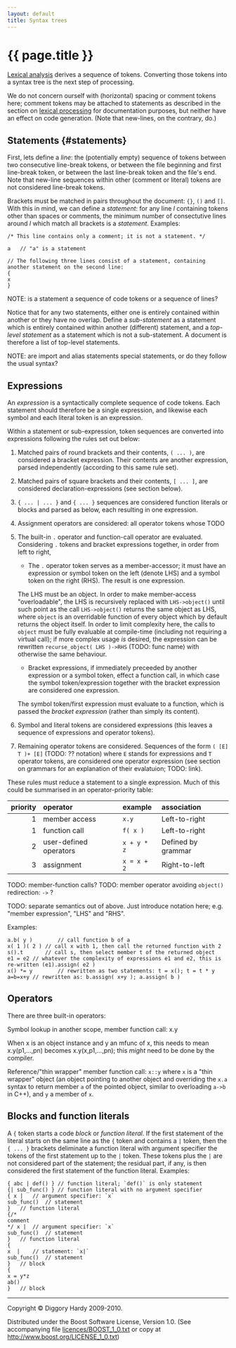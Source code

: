 ```yaml
---
layout: default
title: Syntax trees
---
```

{{ page.title }}
================

[Lexical analysis](lexical.html) derives a sequence of tokens. Converting those tokens into a syntax
tree is the next step of processing.

We do not concern ourself with (horizontal) spacing or comment tokens here; comment tokens may be
attached to statements as described in the section on [lexical processing](lexical.html) for
documentation purposes, but neither have an effect on code generation. (Note that new-lines, on the
contrary, do.)

Statements {#statements}
---------------

First, lets define a *line*: the (potentially empty) sequence of tokens between two consecutive
line-break tokens, or between the file beginning and first line-break token, or between the last
line-break token and the file's end. Note that new-line sequences within other (comment or literal)
tokens are not considered line-break tokens.

Brackets must be matched in pairs throughout the document: `{}`, `()` and `[]`. With this in mind,
we can define a *statement*: for any line *l* containing tokens other than spaces or comments, the
minimum number of consectutive lines around *l* which match all brackets is a *statement*. Examples:

    /* This line contains only a comment; it is not a statement. */
    
    a	// "a" is a statement
    
    // The following three lines consist of a statement, containing another statement on the second line:
    {
	x
    }

NOTE: is a statement a sequence of code tokens or a sequence of lines?

Notice that for any two statements, either one is entirely contained within another or they have no
overlap. Define a *sub-statement* as a statement which is entirely contained within another
(different) statement, and a *top-level statement* as a statement which is not a sub-statement. A
document is therefore a list of top-level statements.

NOTE: are import and alias statements special statements, or do they follow the usual syntax?

Expressions
----------

An *expression* is a syntactically complete sequence of code tokens. Each statement should therefore
be a single expression, and likewise each symbol and each literal token is an expression.

Within a statement or sub-expression, token sequences are converted into expressions following the
rules set out below:

1.  Matched pairs of round brackets and their contents, `( ... )`, are considered a bracket expression.
    Their contents are another expression, parsed independently (according to this same rule set).
2.  Matched pairs of square brackets and their contents, `[ ... ]`, are considered
    declaration-expressions (see section below).
3.  `{ ... | ... }` and `{ ... }` sequences are considered function literals or blocks and parsed
    as below, each resulting in one expression.
4.  Assignment operators are considered: all operator tokens whose TODO
5.  The built-in `.` operator and function-call operator are evaluated. Considering `.` tokens and
    bracket expressions together, in order from left to right,
    
    *   The `.` operator token serves as a member-accessor; it must have an expression or symbol
	token on the left (denote LHS) and a symbol token on the right (RHS). The result is one
	expression.
	
	The LHS must be an object. In order to make member-access "overloadable", the LHS is
	recursively replaced with `LHS->object()` until such point as the call `LHS->object()` returns
	the same object as LHS, where `object` is an overridable function of every object which by
	default returns the object itself. In order to limit complexity here, the calls to `object`
	must be fully evaluable at compile-time (including not requiring a virtual call); if more
	complex usage *is* desired, the expression can be rewritten `recurse_object( LHS )->RHS`
	(TODO: func name) with otherwise the same behaviour.
    *   Bracket expressions, if immediately preceeded by another expression or a symbol token,
	effect a function call, in which case the symbol token/expression together with the bracket
	expression are considered one expression.
	
	The symbol token/first expression must evaluate to a function, which is passed the *bracket
	expression* (rather than simply its content).
6.  Symbol and literal tokens are considered expressions (this leaves a sequence of expressions
    and operator tokens).
7.  Remaining operator tokens are considered. Sequences of the form `( [E] T )+ [E]` (TODO: ??
    notation) where `E` stands for expressions and `T` operator tokens, are considered one operator
    expression (see section on grammars for an explanation of their evalatuion; TODO: link).

These rules must reduce a statement to a single expression. Much of this could be summarised in an
operator-priority table:

| priority | operator | example | association |
|-------------:|:--------------|:--------------|:------------------|
| 1 | member access | `x.y` | Left-to-right |
| 1 | function call | `f( x )` | Left-to-right |
| 2 | user-defined operators | `x + y * z` | Defined by grammar |
| 3 | assignment | `x = x + 2` | Right-to-left |

TODO: member-function calls?
TODO: member operator avoiding `object()` redirection: `->` ?

TODO: separate semantics out of above. Just introduce notation here; e.g. "member expression",
"LHS" and "RHS".

Examples:

    a.b( y )		// call function b of a
    x( 1 )( 2 )	// call x with 1, then call the returned function with 2
    s().t		// call s, then select member t of the returned object
    e1 = e2	// whatever the complexity of expressions e1 and e2, this is re-written (e1).assign( e2 )
    x() *= y		// rewritten as two statements: t = x(); t = t * y
    a=b=x+y	// rewritten as: b.assign( x+y ); a.assign( b )


Operators
------

There are three built-in operators:

Symbol lookup in another scope, member function call: x.y

When x is an object instance and y an mfunc of x, this needs to mean x.y(p1,...,pn) becomes x.y(x,p1,...,pn);
this _might_ need to be done by the compiler.

Reference/"thin wrapper" member function call: `x::y`
where `x` is a "thin wrapper" object (an object pointing to another object and overriding the `x.a`
syntax to return member `a` of the pointed object, similar to overloading `a->b` in C++), and `y`
a member of `x`.


Blocks and function literals
--------------

A `{` token starts a code *block* or *function literal*. If the first statement of the literal
starts on the same line as the `{` token and contains a `|` token, then the `{ ... }` brackets
deliminate a function literal with argument specifier
the tokens of the first statement up to the `|` token. These tokens plus the `|` are not considered
part of the statement; the residual part, if any, is then considered the first statement of the function
literal. Examples:

    { abc | def() }	// function literal; `def()` is only statement
    {| sub_func() }	// function literal with no argument specifier
    { x |	// argument specifier: `x`
	sub_func()	// statement
    }	// function literal
    {/*
	comment
	*/ x |	// argument specifier: `x`
	sub_func()	// statement
    }	// function literal
    {
	x  |	// statement: `x|`
	sub_func()	// statement
    }	// block
    {
	x = y*z
	ab()
    }	// block


---

Copyright © Diggory Hardy 2009-2010.

Distributed under the Boost Software License, Version 1.0.
(See accompanying file [licences/BOOST_1_0.txt]({{site.root}}/licences/BOOST_1_0.txt) or copy at <http://www.boost.org/LICENSE_1_0.txt>)
